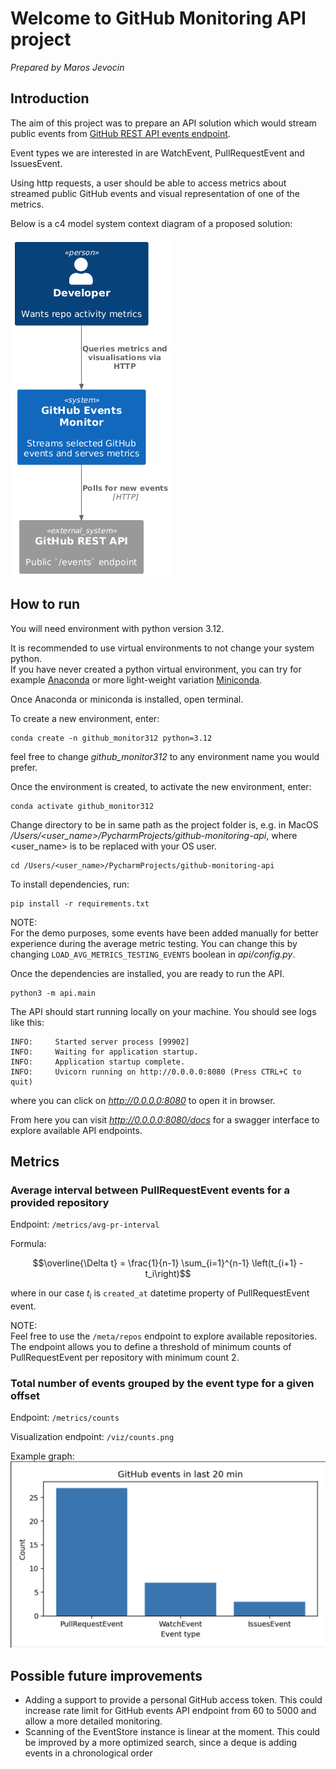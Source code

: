 # Welcome to GitHub Monitoring API project
*Prepared by Maros Jevocin*

## Introduction
The aim of this project was to prepare an API solution which would stream public events from [GitHub REST API events endpoint](https://docs.github.com/en/rest/activity/events?apiVersion=2022-11-28).

Event types we are interested in are WatchEvent, PullRequestEvent and IssuesEvent.

Using http requests, a user should be able to access metrics about streamed public GitHub events and visual representation of one of the metrics.

Below is a c4 model system context diagram of a proposed solution:

![c4 model level 1 diagram](/c4_system.png)

## How to run
You will need environment with python version 3.12.

It is recommended to use virtual environments to not change your system python.
<br/>If you have never created a python virtual environment, you can try for example [Anaconda](https://www.anaconda.com/download)  or more light-weight variation [Miniconda](https://www.anaconda.com/docs/getting-started/miniconda/main).

Once Anaconda or miniconda is installed, open terminal.

To create a new environment, enter:
```commandline
conda create -n github_monitor312 python=3.12
```
feel free to change *github_monitor312* to any environment name you would prefer.

Once the environment is created, to activate the new environment, enter:
```commandline
conda activate github_monitor312
```

Change directory to be in same path as the project folder is, e.g. in MacOS */Users/<user_name>/PycharmProjects/github-monitoring-api*, where <user_name> is to be replaced with your OS user.
```commandline
cd /Users/<user_name>/PycharmProjects/github-monitoring-api
```

To install dependencies, run:
```commandline
pip install -r requirements.txt
```

NOTE:
<br/>For the demo purposes, some events have been added manually for better experience during the average metric testing. You can change this by changing `LOAD_AVG_METRICS_TESTING_EVENTS` boolean in *api/config.py*.

Once the dependencies are installed, you are ready to run the API.
```commandline
python3 -m api.main
```

The API should start running locally on your machine.
You should see logs like this:
```commandline
INFO:     Started server process [99902]
INFO:     Waiting for application startup.
INFO:     Application startup complete.
INFO:     Uvicorn running on http://0.0.0.0:8080 (Press CTRL+C to quit)
```
where you can click on *http://0.0.0.0:8080* to open it in browser.

From here you can visit *http://0.0.0.0:8080/docs* for a swagger interface to explore available API endpoints.

## Metrics
### Average interval between PullRequestEvent events for a provided repository

Endpoint: `/metrics/avg-pr-interval`

Formula:
```math
\overline{\Delta t} = \frac{1}{n-1} \sum_{i=1}^{n-1} \left(t_{i+1} - t_i\right)
```
where in our case $t_i$ is `created_at` datetime property of PullRequestEvent event.

NOTE:
<br/>Feel free to use the `/meta/repos` endpoint to explore available repositories. The endpoint allows you to define a threshold of minimum counts of PullRequestEvent per repository with minimum count 2.

### Total number of events grouped by the event type for a given offset

Endpoint: `/metrics/counts`

Visualization endpoint: `/viz/counts.png`

Example graph:
![Count grouped by event type for provided offset](count_groupby_eventtype.png)

## Possible future improvements
- Adding a support to provide a personal GitHub access token. This could increase rate limit for GitHub events API endpoint from 60 to 5000 and allow a more detailed monitoring.
- Scanning of the EventStore instance is linear at the moment. This could be improved by a more optimized search, since a deque is adding events in a chronological order